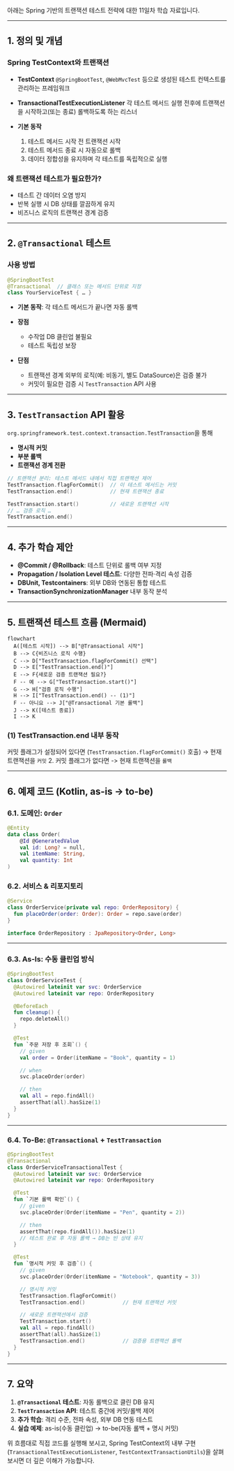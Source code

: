 아래는 Spring 기반의 트랜잭션 테스트 전략에 대한 11일차 학습 자료입니다.

---

## 1. 정의 및 개념

### Spring TestContext와 트랜잭션

* **TestContext**
  `@SpringBootTest`, `@WebMvcTest` 등으로 생성된 테스트 컨텍스트를 관리하는 프레임워크
* **TransactionalTestExecutionListener**
  각 테스트 메서드 실행 전후에 트랜잭션을 시작하고(또는 종료) 롤백하도록 하는 리스너
* **기본 동작**

    1. 테스트 메서드 시작 전 트랜잭션 시작
    2. 테스트 메서드 종료 시 자동으로 롤백
    3. 데이터 정합성을 유지하며 각 테스트를 독립적으로 실행

### 왜 트랜잭션 테스트가 필요한가?

* 테스트 간 데이터 오염 방지
* 반복 실행 시 DB 상태를 깔끔하게 유지
* 비즈니스 로직의 트랜잭션 경계 검증

---

## 2. `@Transactional` 테스트

### 사용 방법

```kotlin
@SpringBootTest
@Transactional  // 클래스 또는 메서드 단위로 지정
class YourServiceTest { … }
```

* **기본 동작**: 각 테스트 메서드가 끝나면 자동 롤백
* **장점**

    * 수작업 DB 클린업 불필요
    * 테스트 독립성 보장
* **단점**

    * 트랜잭션 경계 외부의 로직(예: 비동기, 별도 DataSource)은 검증 불가
    * 커밋이 필요한 검증 시 `TestTransaction` API 사용

---

## 3. `TestTransaction` API 활용

`org.springframework.test.context.transaction.TestTransaction`을 통해

* **명시적 커밋**
* **부분 롤백**
* **트랜잭션 경계 전환**

```kotlin
// 트랜잭션 분리: 테스트 메서드 내에서 직접 트랜잭션 제어
TestTransaction.flagForCommit()  // 이 테스트 메서드는 커밋  
TestTransaction.end()            // 현재 트랜잭션 종료

TestTransaction.start()          // 새로운 트랜잭션 시작
// … 검증 로직 …
TestTransaction.end()
```

---

## 4. 추가 학습 제안

* **@Commit / @Rollback**: 테스트 단위로 롤백 여부 지정
* **Propagation / Isolation Level 테스트**: 다양한 전파·격리 속성 검증
* **DBUnit, Testcontainers**: 외부 DB와 연동된 통합 테스트
* **TransactionSynchronizationManager** 내부 동작 분석

---

## 5. 트랜잭션 테스트 흐름 (Mermaid)

```mermaid
flowchart
  A([테스트 시작]) --> B["@Transactional 시작"]
  B --> C{비즈니스 로직 수행}
  C --> D["TestTransaction.flagForCommit() 선택"]
  D --> E["TestTransaction.end()"]
  E --> F{새로운 검증 트랜잭션 필요?}
  F -- 예 --> G["TestTransaction.start()"]
  G --> H["검증 로직 수행"]
  H --> I["TestTransaction.end() -- (1)"] 
  F -- 아니요 --> J["@Transactional 기본 롤백"]
  J --> K([테스트 종료])
  I --> K
```


### (1) TestTransaction.end 내부 동작
커밋 플래그가 설정되어 있다면 (`TestTransaction.flagForCommit()` 호출) -> 현재 트랜잭션을 `커밋`
2. 커밋 플래그가 없다면 -> 현재 트랜잭션을 `롤백`





---

## 6. 예제 코드 (Kotlin, as-is → to-be)

### 6.1. 도메인: `Order`

```kotlin
@Entity
data class Order(
    @Id @GeneratedValue
    val id: Long? = null,
    val itemName: String,
    val quantity: Int
)
```

### 6.2. 서비스 & 리포지토리

```kotlin
@Service
class OrderService(private val repo: OrderRepository) {
  fun placeOrder(order: Order): Order = repo.save(order)
}
```

```kotlin
interface OrderRepository : JpaRepository<Order, Long>
```

---

### 6.3. As-Is: 수동 클린업 방식

```kotlin
@SpringBootTest
class OrderServiceTest {
  @Autowired lateinit var svc: OrderService
  @Autowired lateinit var repo: OrderRepository

  @BeforeEach
  fun cleanup() {
    repo.deleteAll()
  }

  @Test
  fun `주문 저장 후 조회`() {
    // given
    val order = Order(itemName = "Book", quantity = 1)

    // when
    svc.placeOrder(order)

    // then
    val all = repo.findAll()
    assertThat(all).hasSize(1)
  }
}
```

---

### 6.4. To-Be: `@Transactional` + `TestTransaction`

```kotlin
@SpringBootTest
@Transactional
class OrderServiceTransactionalTest {
  @Autowired lateinit var svc: OrderService
  @Autowired lateinit var repo: OrderRepository

  @Test
  fun `기본 롤백 확인`() {
    // given
    svc.placeOrder(Order(itemName = "Pen", quantity = 2))

    // then
    assertThat(repo.findAll()).hasSize(1)
    // 테스트 완료 후 자동 롤백 → DB는 빈 상태 유지
  }

  @Test
  fun `명시적 커밋 후 검증`() {
    // given
    svc.placeOrder(Order(itemName = "Notebook", quantity = 3))

    // 명시적 커밋
    TestTransaction.flagForCommit()
    TestTransaction.end()            // 현재 트랜잭션 커밋

    // 새로운 트랜잭션에서 검증
    TestTransaction.start()
    val all = repo.findAll()
    assertThat(all).hasSize(1)
    TestTransaction.end()            // 검증용 트랜잭션 롤백
  }
}
```

---

## 7. 요약

1. **`@Transactional` 테스트**: 자동 롤백으로 클린 DB 유지
2. **`TestTransaction` API**: 테스트 중간에 커밋/롤백 제어
3. **추가 학습**: 격리 수준, 전파 속성, 외부 DB 연동 테스트
4. **실습 예제**: as-is(수동 클린업) → to-be(자동 롤백 + 명시 커밋)

위 흐름대로 직접 코드를 실행해 보시고, Spring TestContext의 내부 구현(`TransactionalTestExecutionListener`, `TestContextTransactionUtils`)을 살펴보시면 더 깊은 이해가 가능합니다.
